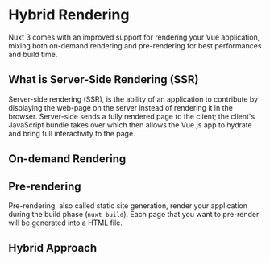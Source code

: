 # Hybrid Rendering

Nuxt 3 comes with an improved support for rendering your Vue application, mixing both on-demand rendering and pre-rendering for best performances and build time.

## What is Server-Side Rendering (SSR)

Server-side rendering (SSR), is the ability of an application to contribute by displaying the web-page on the server instead of rendering it in the browser. Server-side sends a fully rendered page to the client; the client's JavaScript bundle takes over which then allows the Vue.js app to hydrate and bring full interactivity to the page.

## On-demand Rendering





## Pre-rendering

Pre-rendering, also called static site generation, render your application during the build phase (`nuxt build`). Each page that you want to pre-render will be generated into a HTML file.

## Hybrid Approach
